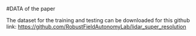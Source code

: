 #DATA of the paper

The dataset for the training and testing can be downloaded for this github link:
https://github.com/RobustFieldAutonomyLab/lidar_super_resolution
